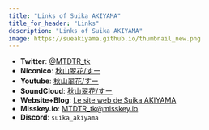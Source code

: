 ```yaml
---
title: "Links of Suika AKIYAMA"
title_for_header: "Links"
description: "Links of Suika AKIYAMA"
image: https://sueakiyama.github.io/thumbnail_new.png
---
```


- **Twitter**: [@MTDTR_tk](https://twitter.com/MTDTR_tk)
- **Niconico**: [秋山翠花/すー](https://www.nicovideo.jp/user/97810681/video)
- **Youtube**: [秋山翠花/すー](https://www.youtube.com/@suikaVocalo)
- **SoundCloud**: [秋山翠花/すー](https://soundcloud.com/sueakiyama)
- **Website+Blog**: [Le site web de Suika AKIYAMA](https://sueakiyama.github.io)
- **Misskey.io**: [MTDTR_tk@misskey.io](https://misskey.io/@MTDTR_tk)
- **Discord**: ```suika_akiyama```
